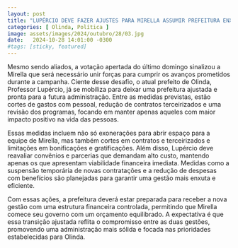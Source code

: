 ```yaml
---
layout: post
title: "LUPÉRCIO DEVE FAZER AJUSTES PARA MIRELLA ASSUMIR PREFEITURA ENXUTA"
categories: [ Olinda, Política ]
image: assets/images/2024/outubro/28/03.jpg
date:   2024-10-28 14:01:00 -0300
#tags: [sticky, featured]
---
```

Mesmo sendo aliados, a votação apertada do último domingo sinalizou a Mirella que será necessário unir forças para cumprir os avanços prometidos durante a campanha. Ciente desse desafio, o atual prefeito de Olinda, Professor Lupércio, já se mobiliza para deixar uma prefeitura ajustada e pronta para a futura administração. Entre as medidas previstas, estão cortes de gastos com pessoal, redução de contratos terceirizados e uma revisão dos programas, focando em manter apenas aqueles com maior impacto positivo na vida das pessoas.

Essas medidas incluem não só exonerações para abrir espaço para a equipe de Mirella, mas também cortes em contratos e terceirizados e limitações em bonificações e gratificações. Além disso, Lupércio deve reavaliar convênios e parcerias que demandam alto custo, mantendo apenas os que apresentam viabilidade financeira imediata. Medidas como a suspensão temporária de novas contratações e a redução de despesas com benefícios são planejadas para garantir uma gestão mais enxuta e eficiente.

Com essas ações, a prefeitura deverá estar preparada para receber a nova gestão com uma estrutura financeira controlada, permitindo que Mirella comece seu governo com um orçamento equilibrado. A expectativa é que essa transição ajustada reflita o compromisso entre as duas gestões, promovendo uma administração mais sólida e focada nas prioridades estabelecidas para Olinda.